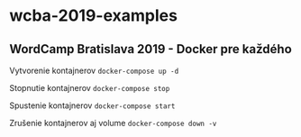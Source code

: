 # wcba-2019-examples
WordCamp Bratislava 2019 - Docker pre každého
---
Vytvorenie kontajnerov
`docker-compose up -d`

Stopnutie kontajnerov
`docker-compose stop`

Spustenie kontajnerov
`docker-compose start`

Zrušenie kontajnerov aj volume
`docker-compose down -v`
